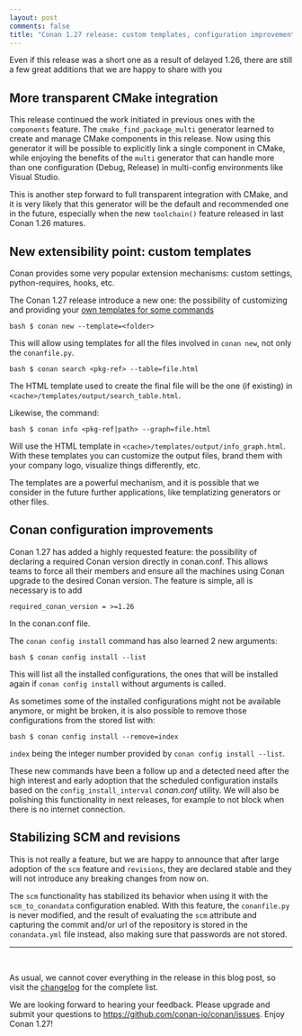 ```yaml
---
layout: post 
comments: false 
title: "Conan 1.27 release: custom templates, configuration improvements and more CMake transparent integration"
---
```



Even if this release was a short one as a result of delayed 1.26, there are still a few great additions that we are happy to share with you

## More transparent CMake integration

This release continued the work initiated in previous ones with the `components` feature. The `cmake_find_package_multi` generator learned to create and manage CMake components in this release. Now using this generator it will be possible to explicitly link a single component in CMake, while enjoying the benefits of the `multi` generator that can handle more than one configuration (Debug, Release) in multi-config environments like Visual Studio.

This is another step forward to full transparent integration with CMake, and it is very likely that this generator will be the default and recommended one in the future, especially when the new `toolchain()` feature released in last Conan 1.26 matures.

## New extensibility point: custom templates

Conan provides some very popular extension mechanisms: custom settings, python-requires, hooks, etc.

The Conan 1.27 release introduce a new one: the possibility of customizing and providing your [own templates for some commands](https://docs.conan.io/en/latest/extending/template_system.html)

``bash
   $ conan new --template=<folder>
``

This will allow using templates for all the files involved in `conan new`, not only the `conanfile.py`.

``bash
   $ conan search <pkg-ref> --table=file.html
``

The HTML template used to create the final file will be the one (if existing) in `<cache>/templates/output/search_table.html`. 

Likewise, the command:

``bash
   $ conan info <pkg-ref|path> --graph=file.html
``

Will use the HTML template in `<cache>/templates/output/info_graph.html`. With these templates you can customize the output files, brand them with your company logo, visualize things differently, etc.

The templates are a powerful mechanism, and it is possible that we consider in the future further applications, like templatizing generators or other files.


## Conan configuration improvements

Conan 1.27 has added a highly requested feature: the possibility of declaring a required Conan version directly in conan.conf. This allows teams to force all their members and ensure all the machines using Conan upgrade to the desired Conan version. The feature is simple, all is necessary is to add

``
   required_conan_version = >=1.26
``

In the conan.conf file.

The `conan config install` command has also learned 2 new arguments:

``bash
   $ conan config install --list
``


This will list all the installed configurations, the ones that will be installed again if `conan config install` without arguments is called.

As sometimes some of the installed configurations might not be available anymore, or might be broken, it is also possible to remove those configurations from the stored list with:

``bash
   $ conan config install --remove=index
``


`index` being the integer number provided by `conan config install --list`.

These new commands have been a follow up and a detected need after the high interest and early adoption that the scheduled configuration installs based on the `config_install_interval` *conan.conf* utility. We will also be polishing this functionality in next releases, for example to not block when there is no internet connection. 


## Stabilizing SCM and revisions

This is not really a feature, but we are happy to announce that after large adoption of the `scm` feature and `revisions`, they are declared stable and they will not introduce any breaking changes from now on.

The `scm` functionality has stabilized its behavior when using it with the `scm_to_conandata` configuration enabled. With this feature, the `conanfile.py` is never modified, and the result of evaluating the `scm` attribute and capturing the commit and/or url of the repository is stored in the `conandata.yml` file instead, also making sure that passwords are not stored.



-----------
<br>

As usual, we cannot cover everything in the release in this blog post, so visit
the [changelog](https://docs.conan.io/en/latest/changelog.html) for the
complete list.  

We are looking forward to hearing your feedback. Please upgrade and submit your questions to https://github.com/conan-io/conan/issues. Enjoy Conan 1.27!
